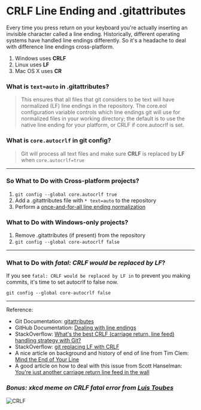 # CRLF Line Ending and .gitattributes

Every time you press return on your keyboard you're actually inserting an invisible character called a line ending. Historically, different operating systems have handled line endings differently. So it's a headache to deal with difference line endings cross-platform.

1. Windows uses **CRLF**
2. Linux uses **LF**
3. Mac OS X uses **CR**

### What is `text=auto` in .gitattributes?
>This ensures that all files that git considers to be text will have normalized (LF) line endings in the repository. The core.eol configuration variable controls which line endings git will use for normalized files in your working directory; the default is to use the native line ending for your platform, or CRLF if core.autocrlf is set.

### What is `core.autocrlf` in git config?
>Git will process all text files and make sure **CRLF** is replaced by **LF** when `core.autocrlf=true`

---

### So What to Do with Cross-platform projects?

1. `git config --global core.autocrlf true`
2. Add a .gitattributes file with `* text=auto` to the repository
3. Perform a [once-and-for-all line ending normalization](https://help.github.com/articles/dealing-with-line-endings/#refreshing-a-repository-after-changing-line-endings)

### What to Do with Windows-only projects?

1. Remove .gitattributes (if present) from the repository
2. `git config --global core-autocrlf false`

---

### What to Do with *fatal: CRLF would be replaced by LF*?
If you see `fatal: CRLF would be replaced by LF in` to prevent you making commits, it's time to set autocrlf to false now.

`git config --global core-autocrlf false`

---

Reference:
- Git Documentation: [gitattributes](https://git-scm.com/docs/gitattributes)
- GitHub Documentation: [Dealing with line endings](https://help.github.com/articles/dealing-with-line-endings/)
- StackOverflow: [What's the best CRLF (carriage return, line feed) handling strategy with Git?](http://stackoverflow.com/questions/170961/whats-the-best-crlf-carriage-return-line-feed-handling-strategy-with-git)
- StackOverflow: [git replacing LF with CRLF](http://stackoverflow.com/questions/1967370/git-replacing-lf-with-crlf)
- A nice article on background and history of end of line from Tim Clem: [Mind the End of Your Line](http://adaptivepatchwork.com/2012/03/01/mind-the-end-of-your-line/)
- A good article on how to deal with this issue from Scott Hanselman: [You're just another carriage return line feed in the wall](http://www.hanselman.com/blog/YoureJustAnotherCarriageReturnLineFeedInTheWall.aspx)


### *Bonus: xkcd meme on CRLF fatal error from [Luis Toubes](http://toub.es/)*
![CRLF](http://toub.es/sites/toub.es/files/styles/standard_article/public/field/image/firstcommit.png?itok=gTA9ILOg)
